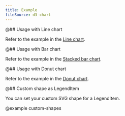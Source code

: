 ```yaml
---
title: Example
fileSource: d3-chart
---
```


@## Usage with Line chart

Refer to the example in the [Line chart](/data-display/line-chart/line-chart-d3-code/#legend).

@## Usage with Bar chart

Refer to the example in the [Stacked bar chart](/data-display/stacked-bar-chart/stacked-bar-chart-d3-code/#legend).

@## Usage with Donut chart

Refer to the example in the [Donut chart](/data-display/donut-chart/donut-chart-d3-code/#legend).

@## Custom shape as LegendItem

You can set your custom SVG shape for a LegendItem.

@example custom-shapes
